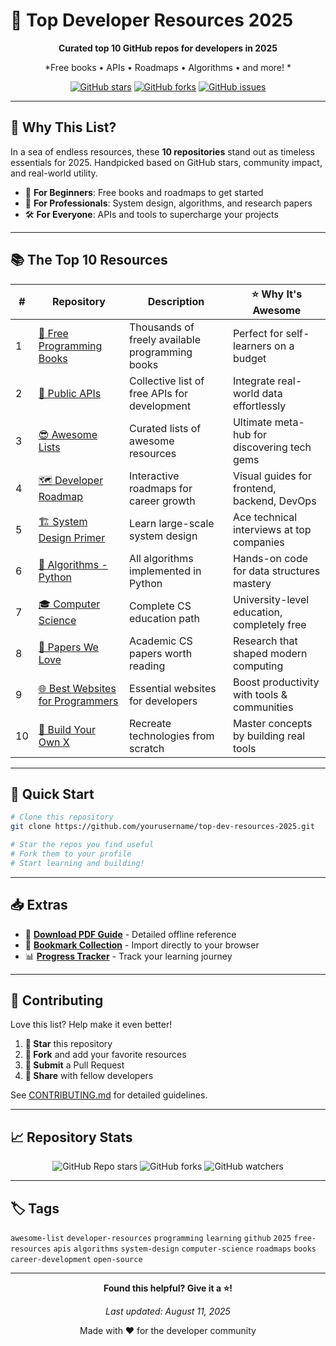 # 🚀 Top Developer Resources 2025

<div align="center">

**Curated top 10 GitHub repos for developers in 2025**

*Free books • APIs • Roadmaps • Algorithms • and more! *

[![GitHub stars](https://img.shields.io/github/stars/yourusername/top-dev-resources-2025?style=social)](https://github.com/yourusername/top-dev-resources-2025)
[![GitHub forks](https://img.shields.io/github/forks/yourusername/top-dev-resources-2025?style=social)](https://github.com/yourusername/top-dev-resources-2025/fork)
[![GitHub issues](https://img.shields.io/github/issues/yourusername/top-dev-resources-2025)](https://github.com/yourusername/top-dev-resources-2025/issues)

</div>

---

## 🎯 Why This List?

In a sea of endless resources, these **10 repositories** stand out as timeless essentials for 2025. Handpicked based on GitHub stars, community impact, and real-world utility.

- 🔰 **For Beginners**: Free books and roadmaps to get started
- 💼 **For Professionals**: System design, algorithms, and research papers
- 🛠️ **For Everyone**: APIs and tools to supercharge your projects

---

## 📚 The Top 10 Resources

| # | Repository | Description | ⭐ Why It's Awesome |
|---|------------|-------------|-------------------|
| 1 | [📖 Free Programming Books](https://github.com/EbookFoundation/free-programming-books) | Thousands of freely available programming books | Perfect for self-learners on a budget |
| 2 | [🔌 Public APIs](https://github.com/public-apis/public-apis) | Collective list of free APIs for development | Integrate real-world data effortlessly |
| 3 | [😎 Awesome Lists](https://github.com/sindresorhus/awesome) | Curated lists of awesome resources | Ultimate meta-hub for discovering tech gems |
| 4 | [🗺️ Developer Roadmap](https://github.com/kamranahmedse/developer-roadmap) | Interactive roadmaps for career growth | Visual guides for frontend, backend, DevOps |
| 5 | [🏗️ System Design Primer](https://github.com/donnemartin/system-design-primer) | Learn large-scale system design | Ace technical interviews at top companies |
| 6 | [🐍 Algorithms - Python](https://github.com/TheAlgorithms/Python) | All algorithms implemented in Python | Hands-on code for data structures mastery |
| 7 | [🎓 Computer Science](https://github.com/ossu/computer-science) | Complete CS education path | University-level education, completely free |
| 8 | [📜 Papers We Love](https://github.com/papers-we-love/papers-we-love) | Academic CS papers worth reading | Research that shaped modern computing |
| 9 | [🌐 Best Websites for Programmers](https://github.com/sdmg15/Best-websites-a-programmer-should-visit) | Essential websites for developers | Boost productivity with tools & communities |
| 10 | [🔨 Build Your Own X](https://github.com/codecrafters-io/build-your-own-x) | Recreate technologies from scratch | Master concepts by building real tools |

---

## 🚀 Quick Start

```bash
# Clone this repository
git clone https://github.com/yourusername/top-dev-resources-2025.git

# Star the repos you find useful
# Fork them to your profile
# Start learning and building!
```

---

## 📥 Extras

- 📄 **[Download PDF Guide](docs./Top_10_GitHub_Resources_2025.pdf)** - Detailed offline reference
- 🔗 **[Bookmark Collection](./bookmarks.html)** - Import directly to your browser
- 📊 **[Progress Tracker](./progress-tracker.md)** - Track your learning journey

---

## 🤝 Contributing

Love this list? Help make it even better!

1. **🌟 Star** this repository
2. **🍴 Fork** and add your favorite resources
3. **📝 Submit** a Pull Request
4. **💬 Share** with fellow developers

See [CONTRIBUTING.md](./CONTRIBUTING.md) for detailed guidelines.

---

## 📈 Repository Stats

<div align="center">

![GitHub Repo stars](https://img.shields.io/github/stars/yourusername/top-dev-resources-2025?style=for-the-badge)
![GitHub forks](https://img.shields.io/github/forks/yourusername/top-dev-resources-2025?style=for-the-badge)
![GitHub watchers](https://img.shields.io/github/watchers/yourusername/top-dev-resources-2025?style=for-the-badge)

</div>

---

## 🏷️ Tags

`awesome-list` `developer-resources` `programming` `learning` `github` `2025` `free-resources` `apis` `algorithms` `system-design` `computer-science` `roadmaps` `books` `career-development` `open-source`

---

<div align="center">

**Found this helpful? Give it a ⭐!**

*Last updated: August 11, 2025*

Made with ❤️ for the developer community

</div>
